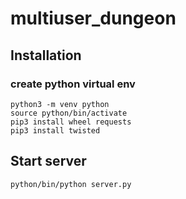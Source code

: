 # multiuser_dungeon
## Installation
### create python virtual env
    python3 -m venv python
    source python/bin/activate
    pip3 install wheel requests
    pip3 install twisted

## Start server
    python/bin/python server.py

